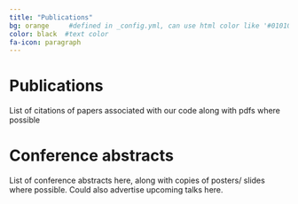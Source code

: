 ```yaml
---
title: "Publications"
bg: orange     #defined in _config.yml, can use html color like '#010101'
color: black  #text color
fa-icon: paragraph
---
```


# Publications

List of citations of papers associated with our code along with pdfs where possible

# Conference abstracts

List of conference abstracts here, along with copies of posters/ slides where possible.
Could also advertise upcoming talks here.